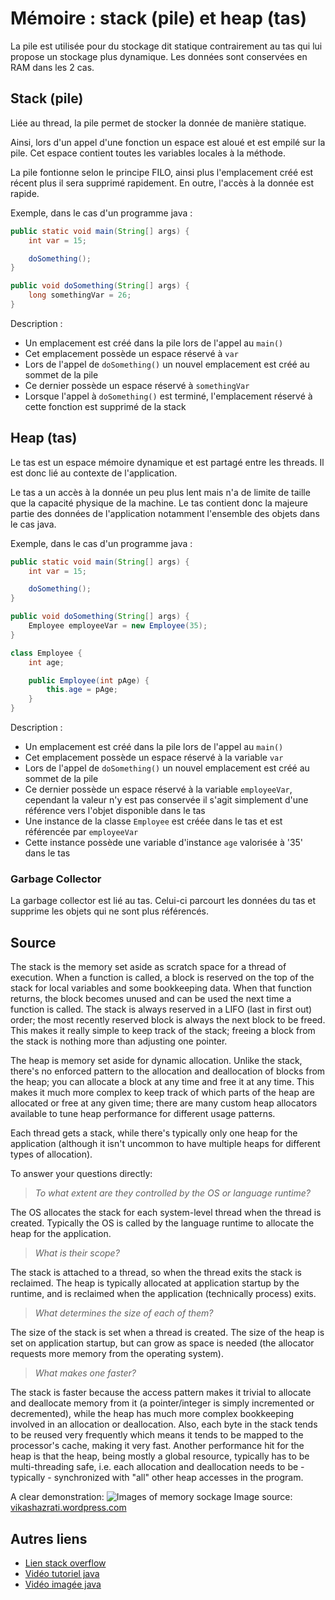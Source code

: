 # Mémoire : stack (pile) et heap (tas)

La pile est utilisée pour du stockage dit statique contrairement au tas qui lui propose un stockage plus dynamique. Les données sont conservées en RAM dans les 2 cas.

## Stack (pile)

Liée au thread, la pile permet de stocker la donnée de manière statique.

Ainsi, lors d'un appel d'une fonction un espace est aloué et est empilé sur la pile. Cet espace contient toutes les variables locales à la méthode.

La pile fontionne selon le principe FILO, ainsi plus l'emplacement créé est récent plus il sera supprimé rapidement. En outre, l'accès à la donnée est rapide.

Exemple, dans le cas d'un programme java :

```java
public static void main(String[] args) {
    int var = 15;

    doSomething();
}

public void doSomething(String[] args) {
    long somethingVar = 26;
}
```

Description :

* Un emplacement est créé dans la pile lors de l'appel au `main()`
* Cet emplacement possède un espace réservé à `var`
* Lors de l'appel de `doSomething()` un nouvel emplacement est créé au sommet de la pile
* Ce dernier possède un espace réservé à `somethingVar`
* Lorsque l'appel à `doSomething()` est terminé, l'emplacement réservé à cette fonction est supprimé de la stack

## Heap (tas)

Le tas est un espace mémoire dynamique et est partagé entre les threads. Il est donc lié au contexte de l'application.

Le tas a un accès à la donnée un peu plus lent mais n'a de limite de taille que la capacité physique de la machine. Le tas contient donc la majeure partie des données de l'application notamment l'ensemble des objets dans le cas java.

Exemple, dans le cas d'un programme java :

```java
public static void main(String[] args) {
    int var = 15;

    doSomething();
}

public void doSomething(String[] args) {
    Employee employeeVar = new Employee(35);
}

class Employee {
    int age;

    public Employee(int pAge) {
        this.age = pAge;
    }
}
```

Description :

* Un emplacement est créé dans la pile lors de l'appel au `main()`
* Cet emplacement possède un espace réservé à la variable `var`
* Lors de l'appel de `doSomething()` un nouvel emplacement est créé au sommet de la pile
* Ce dernier possède un espace réservé à la variable `employeeVar`, cependant la valeur n'y est pas conservée il s'agit simplement d'une référence vers l'objet disponible dans le tas
* Une instance de la classe `Employee` est créée dans le tas et est référencée par `employeeVar`
* Cette instance possède une variable d'instance `age` valorisée à '35' dans le tas

### Garbage Collector

La garbage collector est lié au tas. Celui-ci parcourt les données du tas et supprime les objets qui ne sont plus référencés.

## Source

The stack is the memory set aside as scratch space for a thread of execution.  When a function is called, a block is reserved on the top of the stack for local variables and some bookkeeping data.  When that function returns, the block becomes unused and can be used the next time a function is called.  The stack is always reserved in a LIFO (last in first out) order; the most recently reserved block is always the next block to be freed.  This makes it really simple to keep track of the stack; freeing a block from the stack is nothing more than adjusting one pointer.

The heap is memory set aside for dynamic allocation.  Unlike the stack, there's no enforced pattern to the allocation and deallocation of blocks from the heap; you can allocate a block at any time and free it at any time.  This makes it much more complex to keep track of which parts of the heap are allocated or free at any given time; there are many custom heap allocators available to tune heap performance for different usage patterns.

Each thread gets a stack, while there's typically only one heap for the application (although it isn't uncommon to have multiple heaps for different types of allocation).

To answer your questions directly:  

> _To what extent are they controlled by the OS or language runtime?_

The OS allocates the stack for each system-level thread when the thread is created.  Typically the OS is called by the language runtime to allocate the heap for the application.

> _What is their scope?_

The stack is attached to a thread, so when the thread exits the stack is reclaimed.  The heap is typically allocated at application startup by the runtime, and is reclaimed when the application (technically process) exits.

> _What determines the size of each of them?_  

The size of the stack is set when a thread is created.  The size of the heap is set on application startup, but can grow as space is needed (the allocator requests more memory from the operating system).

> _What makes one faster?_
  
The stack is faster because the access pattern makes it trivial to allocate and deallocate memory from it (a pointer/integer is simply incremented or decremented), while the heap has much more complex bookkeeping involved in an allocation or deallocation.  Also, each byte in the stack tends to be reused very frequently which means it tends to be mapped to the processor's cache, making it very fast. Another performance hit for the heap is that the heap, being mostly a global resource, typically has to be multi-threading safe, i.e. each allocation and deallocation needs to be - typically - synchronized with "all" other heap accesses in the program.

A clear demonstration:
![Images of memory sockage][1]
Image source: [vikashazrati.wordpress.com](http://vikashazrati.wordpress.com/2007/10/01/quicktip-java-basics-stack-and-heap/)

  [1]: https://vikashazrati.files.wordpress.com/2007/10/stacknheap.png

## Autres liens

* [Lien stack overflow](https://stackoverflow.com/questions/79923/what-and-where-are-the-stack-and-heap)
* [Vidéo tutoriel java](https://www.youtube.com/watch?v=UcPuWY0wn3w)
* [Vidéo imagée java](https://www.youtube.com/watch?v=ckYwv4_Qtmo)
